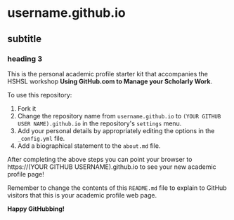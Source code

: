 # username.github.io
## subtitle
### heading 3


This is the personal academic profile starter kit that accompanies the HSHSL workshop **Using GitHub.com to Manage your Scholarly Work**.

To use this repository:

1. Fork it
2. Change the repository name from `username.github.io` to `(YOUR GITHUB USER NAME).github.io` in the repository's `settings` menu.
3. Add your personal details by appropriately editing the options in the `_config.yml` file.
4. Add a biographical statement to the `about.md` file.

After completing the above steps you can point your browser to https://(YOUR GITHUB USERNAME).github.io to see your new academic profile page!

Remember to change the contents of this `README.md` file to explain to GitHub visitors that this is your academic profile web page.

**Happy GitHubbing!**